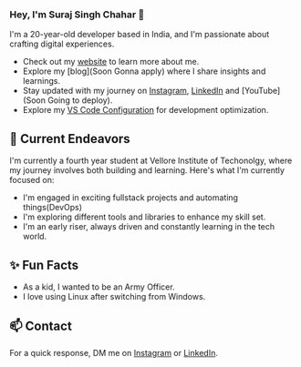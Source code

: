 ### Hey, I'm Suraj Singh Chahar 👋 

I'm a 20-year-old developer based in India, and I'm passionate about crafting digital experiences. 

- Check out my [website](https://imsurajchahar.netlify.app/) to learn more about me.
- Explore my [blog](Soon Gonna apply) where I share insights and learnings.
- Stay updated with my journey on [Instagram](https://www.instagram.com/suuraaaaj), [LinkedIn](www.linkedin.com/in/imsurajchahar) and [YouTube](Soon Going to deploy).
- Explore my [VS Code Configuration](https://github.com/iamsurajchahar/vscode-setting) for development optimization.

## 🔭 Current Endeavors 

I'm currently a fourth year student at Vellore Institute of Techonolgy, where my journey involves both building and learning. Here's what I'm currently focused on:

- I'm engaged in exciting fullstack projects and automating things(DevOps)
- I'm exploring different tools and libraries to enhance my skill set.
- I'm an early riser, always driven and constantly learning in the tech world.

## ✨ Fun Facts 
- As a kid, I wanted to be an Army Officer.
- I love using Linux after switching from Windows.

## 📫 Contact

 For a quick response, DM me on [Instagram](https://www.instagram.com/suuraaaaj/) or [LinkedIn](https://www.linkedin.com/in/imsurajchahar/).
